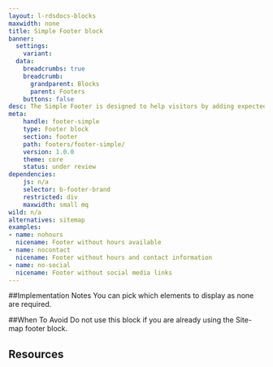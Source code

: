 ```yaml
---
layout: l-rdsdocs-blocks
maxwidth: none
title: Simple Footer block
banner:
  settings:
    variant: 
  data:
    breadcrumbs: true
    breadcrumb:
      grandparent: Blocks
      parent: Footers
    buttons: false
desc: The Simple Footer is designed to help visitors by adding expected footer information including contact information, location, hours of operation and social media links. The name simple refers to how easy the block is to implement due to its one column design that presents this information clearly on both large and small screens. 
meta:
    handle: footer-simple
    type: Footer block
    section: footer
    path: footers/footer-simple/
    version: 1.0.0
    theme: core
    status: under review
dependencies:
    js: n/a
    selector: b-footer-brand
    restricted: div
    maxwidth: small mq
wild: n/a
alternatives: sitemap
examples:
- name: nohours
  nicename: Footer without hours available
- name: nocontact
  nicename: Footer without hours and contact information
- name: no-social
  nicename: Footer without social media links
---
```


##Implementation Notes
You can pick which elements to display as none are required.

##When To Avoid
Do not use this block if you are already using the Site-map footer block.

## Resources



